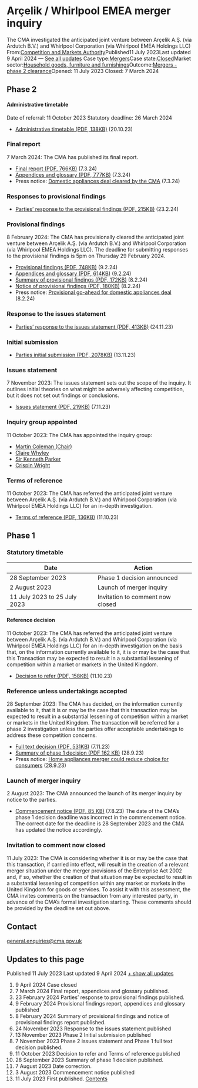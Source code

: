 # Arçelik / Whirlpool EMEA merger inquiry
The CMA investigated the anticipated joint venture between Arçelik A.Ş. (via Ardutch B.V.) and Whirlpool Corporation (via Whirlpool EMEA Holdings LLC)
From:[Competition and Markets Authority](/government/organisations/competition-and-markets-authority)Published11 July 2023Last updated
9 April 2024
— [See all updates](#full-publication-update-history)
Case type:[Mergers](/cma-cases?case_type%5B%5D=mergers)Case state:[Closed](/cma-cases?case_state%5B%5D=closed)Market sector:[Household goods, furniture and furnishings](/cma-cases?market_sector%5B%5D=household-goods-furniture-and-furnishings)Outcome:[Mergers - phase 2 clearance](/cma-cases?outcome_type%5B%5D=mergers-phase-2-clearance)Opened:
11 July 2023
Closed:
7 March 2024
## Phase 2
#### Administrative timetable
Date of referral: 11 October 2023
Statutory deadline: 26 March 2024
- [Administrative timetable (PDF, 138KB)](https://assets.publishing.service.gov.uk/media/652feb5c92895c000ddcb9d6/Arcelik_Whirlpool_-_Administrative_Timetable_PDFA.pdf) (20.10.23)
### Final report
7 March 2024: The CMA has published its final report.
- [Final report (PDF, 766KB)](https://assets.publishing.service.gov.uk/media/65e892793649a20011ed6393/Final_report_pdfa4.pdf) (7.3.24)
- [Appendices and glossary (PDF, 777KB)](https://assets.publishing.service.gov.uk/media/65e892453649a20011ed6391/Appendices_and_glossary_pdfa4.pdf) (7.3.24)
- Press notice: [Domestic appliances deal cleared by the CMA](https://www.gov.uk/government/news/domestic-appliances-deal-cleared-by-the-cma) (7.3.24)
### Responses to provisional findings
- [Parties’ response to the provisional findings (PDF, 215KB)](https://assets.publishing.service.gov.uk/media/65d7787287005a001a80f86b/Parties__response_to_the_provisional_findings.pdf) (23.2.24)
### Provisional findings
8 February 2024: The CMA has provisionally cleared the anticipated joint venture between Arçelik A.Ş. (via Ardutch B.V.) and Whirlpool Corporation (via Whirlpool EMEA Holdings LLC).
The deadline for submitting responses to the provisional findings is 5pm on Thursday 29 February 2024.
- [Provisional findings (PDF, 748KB)](https://assets.publishing.service.gov.uk/media/65c5f2939c5b7f0012951bab/A._Provisional_Findings_Report.pdf) (9.2.24)
- [Appendices and glossary (PDF, 614KB)](https://assets.publishing.service.gov.uk/media/65f876eed977c2001f9b802d/Whirlpool_Appendices_and_Glossary_final_4.pdf) (9.2.24)
- [Summary of provisional findings (PDF, 172KB)](https://assets.publishing.service.gov.uk/media/65c37b373f634b000d42c612/A._Summary_of_provisional_findings.pdf) (8.2.24)
- [Notice of provisional findings (PDF, 180KB)](https://assets.publishing.service.gov.uk/media/65c37b50b17912000dba6806/Notice_of_provisional_findings.pdf) (8.2.24)
- Press notice: [Provisional go-ahead for domestic appliances deal](https://www.gov.uk/government/news/provisional-go-ahead-for-domestic-appliances-deal) (8.2.24)
### Response to the issues statement
- [Parties’ response to the issues statement (PDF, 413KB)](https://assets.publishing.service.gov.uk/media/656068dd3d77410012420118/Parties__response_to_the_issues_statement.pdf) (24.11.23)
### Initial submission
- [Parties initial submission (PDF, 2078KB)](https://assets.publishing.service.gov.uk/media/65521f696a650f000dbf488d/Parties_initial_submission_pdfa.pdf) (13.11.23)
### Issues statement
7 November 2023: The issues statement sets out the scope of the inquiry. It outlines initial theories on what might be adversely affecting competition, but it does not set out findings or conclusions.
- [Issues statement (PDF, 219KB)](https://assets.publishing.service.gov.uk/media/654a2d84b9068c000d0e74ba/Issues_statement_3.pdf) (7.11.23)
### Inquiry group appointed
11 October 2023: The CMA has appointed the inquiry group:
- [Martin Coleman (Chair)](https://www.gov.uk/government/people/martin-coleman#biography)
- [Claire Whyley](https://www.gov.uk/government/publications/cma-panel-member-biographies-and-disclosures-of-interest/panel-members-biographies#claire-whyley)
- [Sir Kenneth Parker](https://www.gov.uk/government/publications/cma-panel-member-biographies-and-disclosures-of-interest/panel-members-biographies#sir-kenneth-parker)
- [Crispin Wright](https://www.gov.uk/government/publications/cma-panel-member-biographies-and-disclosures-of-interest/panel-members-biographies#crispin-wright)
### Terms of reference
11 October 2023: The CMA has referred the anticipated joint venture between Arçelik A.Ş. (via Ardutch B.V.) and Whirlpool Corporation (via Whirlpool EMEA Holdings LLC) for an in-depth investigation.
- [Terms of reference (PDF, 136KB)](https://assets.publishing.service.gov.uk/media/652541b4244f8e000d8e7320/Terms_of_reference_.pdf) (11.10.23)
## Phase 1
### Statutory timetable
| Date | Action |
| --- | --- |
| 28 September 2023 | Phase 1 decision announced |
| 2 August 2023 | Launch of merger inquiry |
| 11 July 2023 to 25 July 2023 | Invitation to comment now closed |
#### Reference decision
11 October 2023: The CMA has referred the anticipated joint venture between Arçelik A.Ş. (via Ardutch B.V.) and Whirlpool Corporation (via Whirlpool EMEA Holdings LLC) for an in-depth investigation on the basis that, on the information currently available to it, it is or may be the case that this Transaction may be expected to result in a substantial lessening of competition within a market or markets in the United Kingdom.
- [Decision to refer (PDF, 158KB)](https://assets.publishing.service.gov.uk/media/652541fbaea2d0000d219ad3/Decision_to_refer_pdfa.pdf) (11.10.23)
### Reference unless undertakings accepted
28 September 2023: The CMA has decided, on the information currently available to it, that it is or may be the case that this transaction may be expected to result in a substantial lessening of competition within a market or markets in the United Kingdom. The transaction will be referred for a phase 2 investigation unless the parties offer acceptable undertakings to address these competition concerns.
- [Full text decision (PDF, 531KB)](https://assets.publishing.service.gov.uk/media/654a2b31e70413000dfc494a/Full_text_decision_pdfa_6.pdf) (7.11.23)
- [Summary of phase 1 decision (PDF 162 KB)](https://assets.publishing.service.gov.uk/media/651415183d371800146d0c94/Summary_of_phase_1_decision_pdfa.pdf) (28.9.23)
- Press notice: [Home appliances merger could reduce choice for consumers](https://www.gov.uk/government/news/home-appliances-merger-could-reduce-choice-for-consumers) (28.9.23)
### Launch of merger inquiry
2 August 2023: The CMA announced the launch of its merger inquiry by notice to the parties.
- [Commencement notice (PDF, 85 KB)](https://assets.publishing.service.gov.uk/media/64ca4bed101f9200128b6cd9/Commencement_Notice_pdfa.pdf) (7.8.23)
The date of the CMA’s phase 1 decision deadline was incorrect in the commencement notice. The correct date for the deadline is 28 September 2023 and the CMA has updated the notice accordingly.
### Invitation to comment now closed
11 July 2023: The CMA is considering whether it is or may be the case that this transaction, if carried into effect, will result in the creation of a relevant merger situation under the merger provisions of the Enterprise Act 2002 and, if so, whether the creation of that situation may be expected to result in a substantial lessening of competition within any market or markets in the United Kingdom for goods or services.
To assist it with this assessment, the CMA invites comments on the transaction from any interested party, in advance of the CMA’s formal investigation starting.
These comments should be provided by the deadline set out above.
## Contact
[general.enquiries@cma.gov.uk](mailto:general.enquiries@cma.gov.uk)
## Updates to this page
Published 11 July 2023
Last updated 9 April 2024
[+ show all updates](#full-history)
01. 9 April 2024
Case closed
02. 7 March 2024
Final report, appendices and glossary published.
03. 23 February 2024
Parties’ response to provisional findings published.
04. 9 February 2024
Provisional findings report, appendices and glossary published
05. 8 February 2024
Summary of provisional findings and notice of provisional findings report published.
06. 24 November 2023
Response to the issues statement published
07. 13 November 2023
Phase 2 Initial submission published
08. 7 November 2023
Phase 2 issues statement and Phase 1 full text decision published.
09. 11 October 2023
Decision to refer and Terms of reference published
10. 28 September 2023
Summary of phase 1 decision published.
11. 7 August 2023
Date correction.
12. 3 August 2023
Commencement notice published
13. 11 July 2023
First published.
[Contents](#contents)